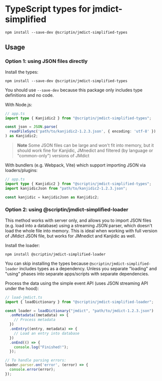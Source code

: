 # TypeScript types for jmdict-simplified

```shell
npm install --save-dev @scriptin/jmdict-simplified-types
```

## Usage

### Option 1: using JSON files directly

Install the types:

```shell
npm install --save-dev @scriptin/jmdict-simplified-types
```

You should use `--save-dev` because this package only includes type definitions and no code.

With Node.js:

```ts
// app.ts
import type { Kanjidic2 } from "@scriptin/jmdict-simplified-types";

const json = JSON.parse(
  readFileSync('path/to/kanjidic2-1.2.3.json', { encoding: 'utf-8' })
) as Kanjidic2;
```

> **Note** Some JSON files can be large and won't fit into memory,
> but it should work fine for Kanjidic, JMnedict and filtered
> (by language or "common-only") versions of JMdict

With bundlers (e.g. Webpack, Vite) which support importing JSON via loaders/plugins:

```ts
// app.ts
import type { Kanjidic2 } from "@scriptin/jmdict-simplified-types";
import kanjidicJson from "path/to/kanjidic2-1.2.3.json";

const kanjidic = kanjidicJson as Kanjidic2;
```

### Option 2: using @scriptin/jmdict-simplified-loader

This method works with server only, and allows you to import JSON files
(e.g. load into a database) using a streaming JSON parser,
which doesn't load the whole file into memory.
This is ideal when working with full version of JMdict JSON file,
but works for JMnedict and Kanjidic as well.

Install the loader:

```shell
npm install @scriptin/jmdict-simplified-loader
```

You can skip installing the types because `@scriptin/jmdict-simplified-loader` includes types
as a dependency. Unless you separate "loading" and "using" phases into separate apps/scripts
with separate dependencies.

Process the data using the simple event API (uses JSON streaming API under the hood):

```ts
// load-jmdict.ts
import { loadDictionary } from "@scriptin/jmdict-simplified-loader";

const loader = loadDictionary("jmdict", "path/to/jmdict-1.2.3.json")
  .onMetadata((metadata) => {
    // Process metadata
  })
  .onEntry((entry, metadata) => {
    // Load an entry into database
  })
  .onEnd(() => {
    console.log("Finished!");
  });

// To handle parsing errors:
loader.parser.on('error', (error) => {
  console.error(error);
});
```
